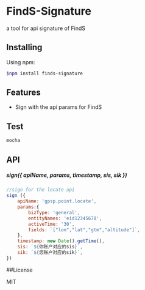 # FindS-Signature
a tool for  api signature of FindS

## Installing

Using npm:

```bash
$npm install finds-signature
```

## Features

- Sign with the api params for FindS

## Test

```bash
mocha
```

## API

##### sign({ apiName, params, timestamp, sis, sik })

```js
//sign for the locate api
sign ({
    apiName: 'gpsp.point.locate',
    params:{
        bizType: 'general',
        entityNames: 'eid12345678',
        activeTime: '30',
        fields: `["lon","lat","gtm","altitude"]`,
    },
    timestamp: new Date().getTime(),
    sis: `${你账户对应的sis}`,
    sik: `${您账户对应的sik}`,
})
```

##License

MIT